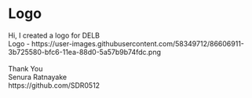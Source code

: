 <h1>Logo</h1>
Hi, I created a logo for DELB<br>
Logo - https://user-images.githubusercontent.com/58349712/86606911-3b725580-bfc6-11ea-88d0-5a57b9b74fdc.png
<br>
<br>
Thank You<br>
Senura Ratnayake<br>
https://github.com/SDR0512
